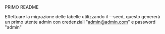 PRIMO README

Effettuare la migrazione delle tabelle utilizzando il --seed, questo genererà un primo utente admin con credenziali "admin@admin.com" e password "admin"